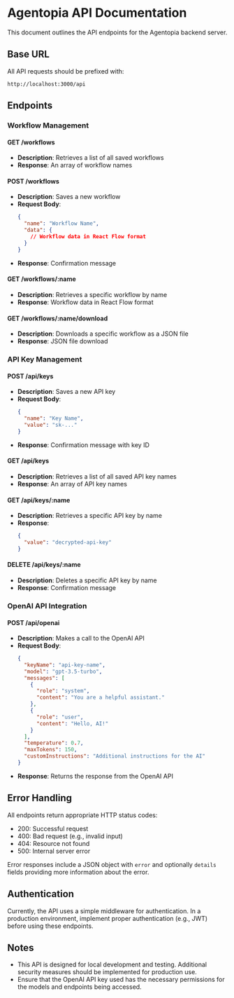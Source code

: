 # Agentopia API Documentation

This document outlines the API endpoints for the Agentopia backend server.

## Base URL

All API requests should be prefixed with:

```
http://localhost:3000/api
```

## Endpoints

### Workflow Management

#### GET /workflows
- **Description**: Retrieves a list of all saved workflows
- **Response**: An array of workflow names

#### POST /workflows
- **Description**: Saves a new workflow
- **Request Body**:
  ```json
  {
    "name": "Workflow Name",
    "data": {
      // Workflow data in React Flow format
    }
  }
  ```
- **Response**: Confirmation message

#### GET /workflows/:name
- **Description**: Retrieves a specific workflow by name
- **Response**: Workflow data in React Flow format

#### GET /workflows/:name/download
- **Description**: Downloads a specific workflow as a JSON file
- **Response**: JSON file download

### API Key Management

#### POST /api/keys
- **Description**: Saves a new API key
- **Request Body**:
  ```json
  {
    "name": "Key Name",
    "value": "sk-..."
  }
  ```
- **Response**: Confirmation message with key ID

#### GET /api/keys
- **Description**: Retrieves a list of all saved API key names
- **Response**: An array of API key names

#### GET /api/keys/:name
- **Description**: Retrieves a specific API key by name
- **Response**: 
  ```json
  {
    "value": "decrypted-api-key"
  }
  ```

#### DELETE /api/keys/:name
- **Description**: Deletes a specific API key by name
- **Response**: Confirmation message

### OpenAI API Integration

#### POST /api/openai
- **Description**: Makes a call to the OpenAI API
- **Request Body**:
  ```json
  {
    "keyName": "api-key-name",
    "model": "gpt-3.5-turbo",
    "messages": [
      {
        "role": "system",
        "content": "You are a helpful assistant."
      },
      {
        "role": "user",
        "content": "Hello, AI!"
      }
    ],
    "temperature": 0.7,
    "maxTokens": 150,
    "customInstructions": "Additional instructions for the AI"
  }
  ```
- **Response**: Returns the response from the OpenAI API

## Error Handling

All endpoints return appropriate HTTP status codes:

- 200: Successful request
- 400: Bad request (e.g., invalid input)
- 404: Resource not found
- 500: Internal server error

Error responses include a JSON object with `error` and optionally `details` fields providing more information about the error.

## Authentication

Currently, the API uses a simple middleware for authentication. In a production environment, implement proper authentication (e.g., JWT) before using these endpoints.

## Notes

- This API is designed for local development and testing. Additional security measures should be implemented for production use.
- Ensure that the OpenAI API key used has the necessary permissions for the models and endpoints being accessed.